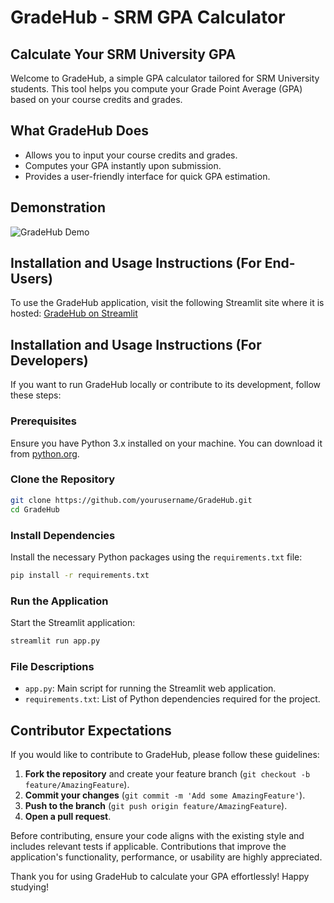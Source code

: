 # GradeHub - SRM GPA Calculator

## Calculate Your SRM University GPA

Welcome to GradeHub, a simple GPA calculator tailored for SRM University students. This tool helps you compute your Grade Point Average (GPA) based on your course credits and grades.

## What GradeHub Does

- Allows you to input your course credits and grades.
- Computes your GPA instantly upon submission.
- Provides a user-friendly interface for quick GPA estimation.

## Demonstration

![GradeHub Demo](https://github.com/yourusername/Demo-GIFs-Pictures/blob/main/GradeHub.gif)

## Installation and Usage Instructions (For End-Users)

To use the GradeHub application, visit the following Streamlit site where it is hosted:
[GradeHub on Streamlit](https://gradeapp.streamlit.app/)

## Installation and Usage Instructions (For Developers)

If you want to run GradeHub locally or contribute to its development, follow these steps:

### Prerequisites

Ensure you have Python 3.x installed on your machine. You can download it from [python.org](https://www.python.org/downloads/).

### Clone the Repository

```bash
git clone https://github.com/yourusername/GradeHub.git
cd GradeHub
```

### Install Dependencies

Install the necessary Python packages using the `requirements.txt` file:

```bash
pip install -r requirements.txt
```

### Run the Application

Start the Streamlit application:

```bash
streamlit run app.py
```

### File Descriptions

- `app.py`: Main script for running the Streamlit web application.
- `requirements.txt`: List of Python dependencies required for the project.

## Contributor Expectations

If you would like to contribute to GradeHub, please follow these guidelines:

1. **Fork the repository** and create your feature branch (`git checkout -b feature/AmazingFeature`).
2. **Commit your changes** (`git commit -m 'Add some AmazingFeature'`).
3. **Push to the branch** (`git push origin feature/AmazingFeature`).
4. **Open a pull request**.

Before contributing, ensure your code aligns with the existing style and includes relevant tests if applicable. Contributions that improve the application's functionality, performance, or usability are highly appreciated.

Thank you for using GradeHub to calculate your GPA effortlessly! Happy studying!
